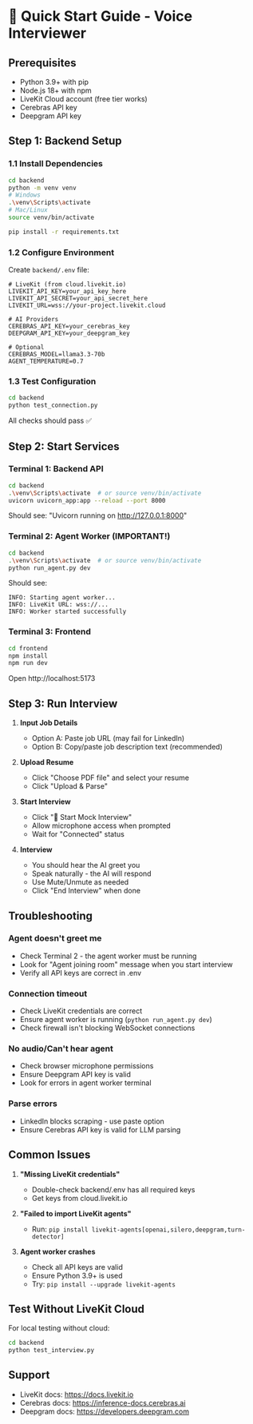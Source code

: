 # 🚀 Quick Start Guide - Voice Interviewer

## Prerequisites
- Python 3.9+ with pip
- Node.js 18+ with npm
- LiveKit Cloud account (free tier works)
- Cerebras API key
- Deepgram API key

## Step 1: Backend Setup

### 1.1 Install Dependencies
```bash
cd backend
python -m venv venv
# Windows
.\venv\Scripts\activate
# Mac/Linux
source venv/bin/activate

pip install -r requirements.txt
```

### 1.2 Configure Environment
Create `backend/.env` file:
```env
# LiveKit (from cloud.livekit.io)
LIVEKIT_API_KEY=your_api_key_here
LIVEKIT_API_SECRET=your_api_secret_here
LIVEKIT_URL=wss://your-project.livekit.cloud

# AI Providers
CEREBRAS_API_KEY=your_cerebras_key
DEEPGRAM_API_KEY=your_deepgram_key

# Optional
CEREBRAS_MODEL=llama3.3-70b
AGENT_TEMPERATURE=0.7
```

### 1.3 Test Configuration
```bash
cd backend
python test_connection.py
```
All checks should pass ✅

## Step 2: Start Services

### Terminal 1: Backend API
```bash
cd backend
.\venv\Scripts\activate  # or source venv/bin/activate
uvicorn uvicorn_app:app --reload --port 8000
```
Should see: "Uvicorn running on http://127.0.0.1:8000"

### Terminal 2: Agent Worker (IMPORTANT!)
```bash
cd backend
.\venv\Scripts\activate  # or source venv/bin/activate
python run_agent.py dev
```
Should see: 
```
INFO: Starting agent worker...
INFO: LiveKit URL: wss://...
INFO: Worker started successfully
```

### Terminal 3: Frontend
```bash
cd frontend
npm install
npm run dev
```
Open http://localhost:5173

## Step 3: Run Interview

1. **Input Job Details**
   - Option A: Paste job URL (may fail for LinkedIn)
   - Option B: Copy/paste job description text (recommended)

2. **Upload Resume**
   - Click "Choose PDF file" and select your resume
   - Click "Upload & Parse"

3. **Start Interview**
   - Click "🚀 Start Mock Interview"
   - Allow microphone access when prompted
   - Wait for "Connected" status

4. **Interview**
   - You should hear the AI greet you
   - Speak naturally - the AI will respond
   - Use Mute/Unmute as needed
   - Click "End Interview" when done

## Troubleshooting

### Agent doesn't greet me
- Check Terminal 2 - the agent worker must be running
- Look for "Agent joining room" message when you start interview
- Verify all API keys are correct in .env

### Connection timeout
- Check LiveKit credentials are correct
- Ensure agent worker is running (`python run_agent.py dev`)
- Check firewall isn't blocking WebSocket connections

### No audio/Can't hear agent
- Check browser microphone permissions
- Ensure Deepgram API key is valid
- Look for errors in agent worker terminal

### Parse errors
- LinkedIn blocks scraping - use paste option
- Ensure Cerebras API key is valid for LLM parsing

## Common Issues

1. **"Missing LiveKit credentials"**
   - Double-check backend/.env has all required keys
   - Get keys from cloud.livekit.io

2. **"Failed to import LiveKit agents"**
   - Run: `pip install livekit-agents[openai,silero,deepgram,turn-detector]`

3. **Agent worker crashes**
   - Check all API keys are valid
   - Ensure Python 3.9+ is used
   - Try: `pip install --upgrade livekit-agents`

## Test Without LiveKit Cloud
For local testing without cloud:
```bash
cd backend
python test_interview.py
```

## Support
- LiveKit docs: https://docs.livekit.io
- Cerebras docs: https://inference-docs.cerebras.ai
- Deepgram docs: https://developers.deepgram.com

